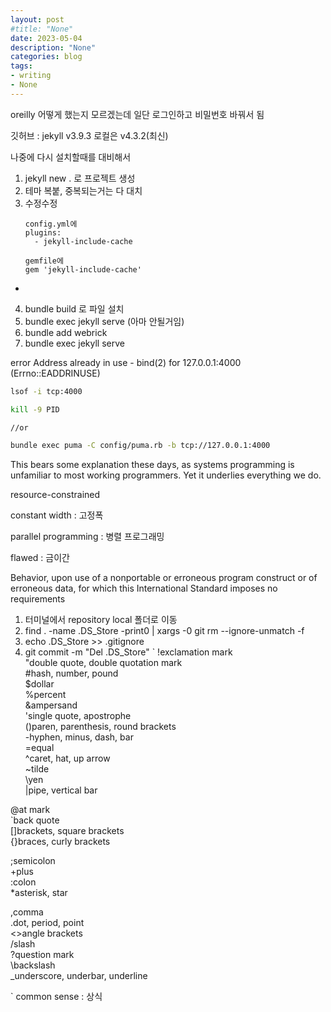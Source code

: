 ```yaml
---
layout: post
#title: "None"
date: 2023-05-04
description: "None"
categories: blog
tags:
- writing
- None
---
```

oreilly 어떻게 했는지 모르겠는데 일단 로그인하고 비밀번호 바꿔서 됨

깃허브 : jekyll v3.9.3 로컬은 v4.3.2(최신)

나중에 다시 설치할때를 대비해서
1. jekyll new . 로 프로젝트 생성
2. 테마 복붙, 중복되는거는 다 대치
3. 수정수정
	```
	config.yml에
	plugins:
	  - jekyll-include-cache
	
	gemfile에
	gem 'jekyll-include-cache'
  - 
4. bundle build 로 파일 설치
5. bundle exec jekyll serve (아마 안될거임)
6. bundle add webrick
7. bundle exec jekyll serve


error
Address already in use - bind(2) for 127.0.0.1:4000 (Errno::EADDRINUSE)
```bash
lsof -i tcp:4000

kill -9 PID

//or

bundle exec puma -C config/puma.rb -b tcp://127.0.0.1:4000
```

This bears some explanation these days, as systems programming is unfamiliar to most working programmers. Yet it underlies everything we do.

resource-constrained 

constant width : 고정폭

parallel programming : 병렬 프로그래밍

flawed : 금이간

Behavior, upon use of a nonportable or erroneous program construct or of erroneous data, for which this International Standard imposes no requirements

1.  터미널에서 repository local 폴더로 이동
2.  find . -name .DS_Store -print0 | xargs -0 git rm --ignore-unmatch -f 
3.  echo .DS_Store >> .gitignore  
4.  git commit -m "Del  .DS_Store"
`
!exclamation mark  
"double quote, double quotation mark  
#hash, number, pound  
$dollar  
%percent  
&ampersand  
'single quote, apostrophe  
()paren, parenthesis, round brackets  
-hyphen, minus, dash, bar  
=equal  
^caret, hat, up arrow  
~tilde  
\yen  
|pipe, vertical bar

@at mark  
`back quote  
[]brackets, square brackets  
{}braces, curly brackets

;semicolon  
+plus  
:colon  
*asterisk, star

,comma  
.dot, period, point  
<>angle brackets  
/slash  
?question mark  
\backslash  
_underscore, underbar, underline

`
common sense : 상식
